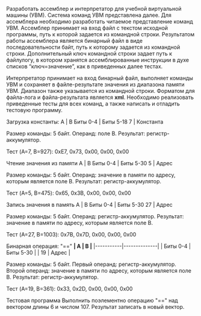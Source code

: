Разработать ассемблер и интерпретатор для учебной виртуальной машины (УВМ). Система команд УВМ представлена далее. Для ассемблера необходимо разработать читаемое представление команд УВМ. Ассемблер принимает на вход файл с текстом исходной программы, путь к которой задается из командной строки. Результатом работы ассемблера является бинарный файл в виде последовательности байт, путь к которому задается из командной строки. Дополнительный ключ командной строки задает путь к файлулогу, в котором хранятся ассемблированные инструкции в духе списков “ключ=значение”, как в приведенных далее тестах.

Интерпретатор принимает на вход бинарный файл, выполняет команды УВМ и сохраняет в файле-результате значения из диапазона памяти УВМ. Диапазон также указывается из командной строки. Форматом для файла-лога и файла-результата является **xml**. Необходимо реализовать приведенные тесты для всех команд, а также написать и отладить тестовую программу.

Загрузка константы:
A        | B
Биты 0-4 | Биты 5-18
7        | Константа

Размер команды: 5 байт. Операнд: поле B. Результат: регистр-аккумулятор.

Тест (A=7, B=927): 
0xE7, 0x73, 0x00, 0x00, 0x00 


Чтение значения из памяти
A        | B
Биты 0-4 | Биты 5-30
5        | Адрес

Размер команды: 5 байт. Операнд: значение в памяти по адресу, которым является поле B. Результат: регистр-аккумулятор. 

Тест (A=5, B=475): 
0x65, 0x3B, 0x00, 0x00, 0x00


Запись значения в память
A        | B
Биты 0-4 | Биты 5-30
27       | Адрес

Размер команды: 5 байт. Операнд: регистр-аккумулятор. Результат: значение в памяти по адресу, которым является поле B.

Тест (A=27, B=1003): 
0x7B, 0x7D, 0x00, 0x00, 0x00

 
Бинарная операция: "==" 
**| A         | B            |**
|-----------|--------------|
| Биты 0-4 | Биты 5-30    |
| 19        | Адрес        |


Размер команды: 5 байт. Первый операнд: регистр-аккумулятор. Второй операнд: значение в памяти по адресу, которым является поле B. Результат: регистр-аккумулятор. 

Тест (A=19, B=361): 
0x33, 0x2D, 0x00, 0x00, 0x00
 
Тестовая программа 
Выполнить поэлементно операцию "==" над вектором длины 6 и числом 107. 
Результат записать в новый вектор.
